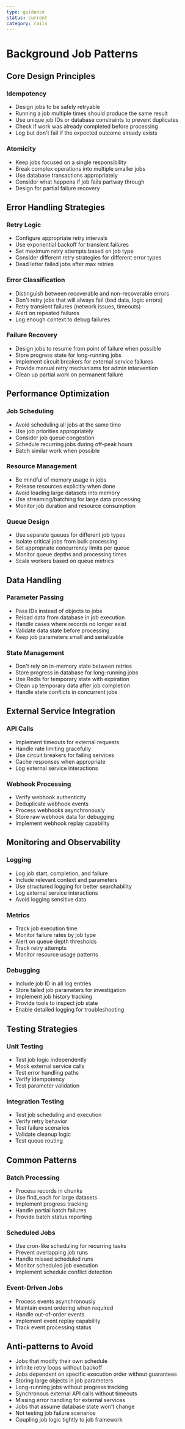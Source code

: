 ```yaml
---
type: guidance
status: current
category: rails
---
```


# Background Job Patterns

## Core Design Principles

### Idempotency
- Design jobs to be safely retryable
- Running a job multiple times should produce the same result
- Use unique job IDs or database constraints to prevent duplicates
- Check if work was already completed before processing
- Log but don't fail if the expected outcome already exists

### Atomicity
- Keep jobs focused on a single responsibility
- Break complex operations into multiple smaller jobs
- Use database transactions appropriately
- Consider what happens if job fails partway through
- Design for partial failure recovery

## Error Handling Strategies

### Retry Logic
- Configure appropriate retry intervals
- Use exponential backoff for transient failures
- Set maximum retry attempts based on job type
- Consider different retry strategies for different error types
- Dead letter failed jobs after max retries

### Error Classification
- Distinguish between recoverable and non-recoverable errors
- Don't retry jobs that will always fail (bad data, logic errors)
- Retry transient failures (network issues, timeouts)
- Alert on repeated failures
- Log enough context to debug failures

### Failure Recovery
- Design jobs to resume from point of failure when possible
- Store progress state for long-running jobs
- Implement circuit breakers for external service failures
- Provide manual retry mechanisms for admin intervention
- Clean up partial work on permanent failure

## Performance Optimization

### Job Scheduling
- Avoid scheduling all jobs at the same time
- Use job priorities appropriately
- Consider job queue congestion
- Schedule recurring jobs during off-peak hours
- Batch similar work when possible

### Resource Management
- Be mindful of memory usage in jobs
- Release resources explicitly when done
- Avoid loading large datasets into memory
- Use streaming/batching for large data processing
- Monitor job duration and resource consumption

### Queue Design
- Use separate queues for different job types
- Isolate critical jobs from bulk processing
- Set appropriate concurrency limits per queue
- Monitor queue depths and processing times
- Scale workers based on queue metrics

## Data Handling

### Parameter Passing
- Pass IDs instead of objects to jobs
- Reload data from database in job execution
- Handle cases where records no longer exist
- Validate data state before processing
- Keep job parameters small and serializable

### State Management
- Don't rely on in-memory state between retries
- Store progress in database for long-running jobs
- Use Redis for temporary state with expiration
- Clean up temporary data after job completion
- Handle state conflicts in concurrent jobs

## External Service Integration

### API Calls
- Implement timeouts for external requests
- Handle rate limiting gracefully
- Use circuit breakers for failing services
- Cache responses when appropriate
- Log external service interactions

### Webhook Processing
- Verify webhook authenticity
- Deduplicate webhook events
- Process webhooks asynchronously
- Store raw webhook data for debugging
- Implement webhook replay capability

## Monitoring and Observability

### Logging
- Log job start, completion, and failure
- Include relevant context and parameters
- Use structured logging for better searchability
- Log external service interactions
- Avoid logging sensitive data

### Metrics
- Track job execution time
- Monitor failure rates by job type
- Alert on queue depth thresholds
- Track retry attempts
- Monitor resource usage patterns

### Debugging
- Include job ID in all log entries
- Store failed job parameters for investigation
- Implement job history tracking
- Provide tools to inspect job state
- Enable detailed logging for troubleshooting

## Testing Strategies

### Unit Testing
- Test job logic independently
- Mock external service calls
- Test error handling paths
- Verify idempotency
- Test parameter validation

### Integration Testing
- Test job scheduling and execution
- Verify retry behavior
- Test failure scenarios
- Validate cleanup logic
- Test queue routing

## Common Patterns

### Batch Processing
- Process records in chunks
- Use find_each for large datasets
- Implement progress tracking
- Handle partial batch failures
- Provide batch status reporting

### Scheduled Jobs
- Use cron-like scheduling for recurring tasks
- Prevent overlapping job runs
- Handle missed scheduled runs
- Monitor scheduled job execution
- Implement schedule conflict detection

### Event-Driven Jobs
- Process events asynchronously
- Maintain event ordering when required
- Handle out-of-order events
- Implement event replay capability
- Track event processing status

## Anti-patterns to Avoid

- Jobs that modify their own schedule
- Infinite retry loops without backoff
- Jobs dependent on specific execution order without guarantees
- Storing large objects in job parameters
- Long-running jobs without progress tracking
- Synchronous external API calls without timeouts
- Missing error handling for external services
- Jobs that assume database state won't change
- Not testing job failure scenarios
- Coupling job logic tightly to job framework